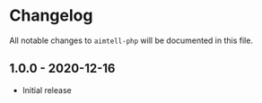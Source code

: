 # Changelog

All notable changes to `aimtell-php` will be documented in this file.

## 1.0.0 - 2020-12-16

- Initial release
